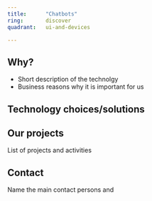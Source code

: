 ```yaml
---
title:      "Chatbots"
ring:       discover
quadrant:   ui-and-devices

---
```


## Why?
- Short description of the technolgy 
- Business reasons why it is important for us

## Technology choices/solutions


## Our projects 
List of projects and activities


## Contact
Name the main contact persons and 
